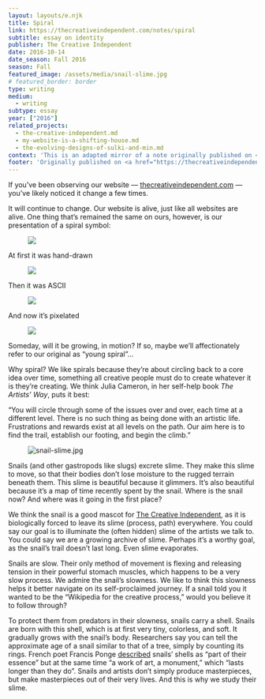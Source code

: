 ```yaml
---
layout: layouts/e.njk
title: Spiral
link: https://thecreativeindependent.com/notes/spiral
subtitle: essay on identity
publisher: The Creative Independent
date: 2016-10-14
date_season: Fall 2016
season: Fall
featured_image: /assets/media/snail-slime.jpg
# featured_border: border
type: writing
medium:
  - writing
subtype: essay
year: ["2016"]
related_projects:
  - the-creative-independent.md
  - my-website-is-a-shifting-house.md
  - the-evolving-designs-of-sulki-and-min.md
context: 'This is an adapted mirror of a note originally published on <a href="https://thecreativeindependent.com/notes/spiral/" target="_blank">The Creative Independent</a> ↗ on October 10, 2016 — two weeks after The Creative Independent launched to the world. This piece shares how I arrived at the spiral symbol for our identity.'
footer: 'Originally published on <a href="https://thecreativeindependent.com/notes/spiral/" target="_blank">The Creative Independent</a> ↗ on October 10, 2016. Thanks to Yancey Strickler for encouraging me to publish this, and to the rest of the The Creative Indepdnent team (at the time): Brandon Stosuy, T. Cole Rachel, Charlotte Zoller, and Hannah Street Elliott.'
---
```


If you’ve been observing our website — <a href="https://thecreativeindependent.com/">thecreativeindependent.com</a> — you’ve likely noticed it change a few times.

It will continue to change. Our website is alive, just like all websites are alive. One thing that’s remained the same on ours, however, is our presentation of a spiral symbol:</p>

<figure style="max-width: 100px;" class="border">
  <img src="/assets/media/spiral-hand.png">
</figure>

<p>At first it was hand-drawn</p>

<figure style="max-width: 300px;" class="border">
  <img src="/assets/media/spiral-ascii.png">
</figure>

<p>Then it was ASCII</p>

<figure style="max-width: 460px;" class="border">
<img src="/assets/media/spiral-pixelated.png">
</figure>

<p>And now it’s pixelated</p>

<figure style="max-width: 100%;" class="border">
<img src="/assets/media/spiral-animated-large.gif">
</figure>

<p>Someday, will it be growing, in motion? If so, maybe we’ll affectionately refer to our original as “young spiral”…</p>

<p>Why spiral? We like spirals because they’re about circling back to a core idea over time, something all creative people must do to create whatever it is they’re creating. We think Julia Cameron, in her self-help book <i>The Artists’ Way</i>, puts it best:</p>

<p>“You will circle through some of the issues over and over, each time at a different level. There is no such thing as being done with an artistic life. Frustrations and rewards exist at all levels on the path. Our aim here is to find the trail, establish our footing, and begin the climb.”</p>

<figure>
<img src="/assets/media/snail-slime.jpg" alt="snail-slime.jpg" />
</figure>

<p>Snails (and other gastropods like slugs) excrete slime. They make this slime to move, so that their bodies don’t lose moisture to the rugged terrain beneath them. This slime is beautiful because it glimmers. It’s also beautiful because it’s a map of time recently spent by the snail. Where is the snail now? And where was it going in the first place?</p>

<p>We think the snail is a good mascot for <a href="/e/the-creative-independent">The Creative Independent</a>, as it is biologically forced to leave its slime (process, path) everywhere. You could say our goal is to illuminate the (often hidden) slime of the artists we talk to. You could say we are a growing archive of slime. Perhaps it’s a worthy goal, as the snail’s trail doesn’t last long. Even slime evaporates.</p>

<p>Snails are slow. Their only method of movement is flexing and releasing tension in their powerful stomach muscles, which happens to be a very slow process. We admire the snail’s slowness. We like to think this slowness helps it better navigate on its self-proclaimed journey. If a snail told you it wanted to be the “Wikipedia for the creative process,” would you believe it to follow through?</p>

<p>To protect them from predators in their slowness, snails carry a shell. Snails are born with this shell, which is at first very tiny, colorless, and soft. It gradually grows with the snail’s body. Researchers say you can tell the approximate age of a snail similar to that of a tree, simply by counting its rings. French poet Francis Ponge <a href="https://www.poetryfoundation.org/poetrymagazine/poems/detail/89712" target="_blank">described</a> snails’ shells as “part of their essence” but at the same time “a work of art, a monument,” which “lasts longer than they do”. Snails and artists don’t simply produce masterpieces, but make masterpieces out of their very lives. And this is why we study their slime.</p>
